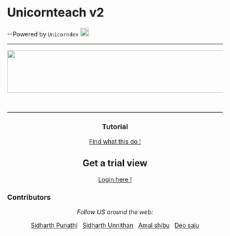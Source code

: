 
# Unicornteach v2 <br>
--Powered by ```Unicorndev``` <img src="https://www.pngitem.com/pimgs/m/160-1600402_unicorn-silhouette-computer-icons-clip-art-simple-unicorn.png" width="20" height="20">
<hr>
<!DOCTYPE html>
<html>
<body>
<img src="https://media.giphy.com/media/PqFxlD2TGJWlPpOs8G/giphy.gif" width="540" height="100">

<br><hr>
<div align="center">
  <h3>Tutorial</h3>
<a href="https://drive.google.com/file/d/1IVxLfySDr3_qW8kjvJtwxlhP3hMBocwF/view?usp=sharing" title="Tutorial">Find what this do !</a>
  <h2>Get a trial view</h2>
  <a href="https://unicornteach.herokuapp.com/" title="Website">Login here !</a>
 

</div>


<h3>Contributors</h3>
<div align="center">


<i>Follow US around the web:</i><br>

  <a href="https://github.com/sidharthpunathil" >Sidharth Punathi</a>
  &nbsp;
  <a href="https://github.com/sid2020-devil" >Sidharth Unnithan</a>
  &nbsp;
  <a href="https://github.com/theamalshibu" >Amal shibu</a>
  &nbsp;
  <a href="https://github.com/Deosaju" >Deo saju</a>


</div>
</body>
</html>
